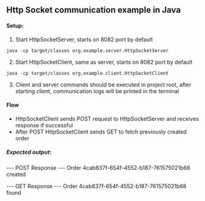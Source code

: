 ## Http Socket communication example in Java



#### Setup:
1. Start HttpSocketServer, starts on 8082 port by default
``` 
java -cp target/classes org.example.server.HttpSocketServer
 ```

2. Start HttpSocketClient, same as server, starts on 8082 port by default
``` 
java -cp target/classes org.example.client.HttpSocketClient
 ```
3. Client and server commands should be executed in project root, after starting client, communication logs will be printed in the terminal

#### Flow
- HttpSocketClient sends POST request to HttpSocketServer and receives response if successful 
- After POST HttpSocketClient sends GET to fetch previously created order

##### Expected output:
--- POST Response ---
Order 4cab837f-654f-4552-b187-761575021b68 created

--- GET Response ---
Order 4cab837f-654f-4552-b187-761575021b68 found
